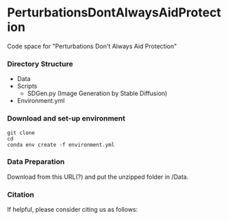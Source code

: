 # PerturbationsDontAlwaysAidProtection
Code space for "Perturbations Don't Always Aid Protection"

### Directory Structure

- Data
- Scripts
    - SDGen.py (Image Generation by Stable Diffusion)
- Environment.yml

### Download and set-up environment
```
git clone 
cd 
conda env create -f environment.yml
```
### Data Preparation 
Download from this URL(?) and put the unzipped folder in /Data.

### Citation
If helpful, please consider citing us as follows:

